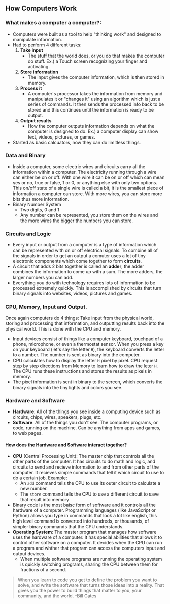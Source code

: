 ## How Computers Work

### What makes a computer a computer?:
- Computers were built as a tool to help "thinking work" and designed to manipulate information.
- Had to perform 4 different tasks:
    1. **Take input**
        - The stuff that the world does, or you do that makes the computer do stuff. Ex.) a Touch screen recognizing your finger and activating.
    1. **Store information** 
        - The input gives the computer information, which is then stored in memory.
    1. **Process it**
        - A computer's processor takes the information from memory and manipulates it or "changes it" using an algorithm which is just a series of commands. It then sends the processed info back to be stored and this continues until the information is ready to be output.
    1. **Output results**
        - How the computer outputs information depends on what the computer is designed to do. Ex.) a computer display can show text, videos, pictures, or games.
- Started as basic calcuators, now they can do limitless things.

### Data and Binary
- Inside a computer, some electric wires and circuits carry all the information within a computer. The electricity running through a wire can either be on or off. With one wire it can be on or off which can mean yes or no, true or false, 1 or 0, or anything else with only two options.
 This on/off state of a single wire is called a bit, it is the smallest piece of information a computer can store. With more wires, you can store more bits thus more information.
- Binary Number System
    - Two digits, 0 and 1
    - Any number can be represented, you store them on the wires and the more wires the bigger the numbers you can store. 

### Circuits and Logic

- Every input or output from a computer is a type of information which can be represented with on or off electrical signals. To combine all of the signals in order to get an output a comuter uses a lot of tiny electronic components which come together to form **circuits**.
- A circuit that adds 2 bits together is called an **adder**, the adder combines the information to come up with a sum. The more adders, the larger numbers you can add.
- Everything you do with technology requires lots of information to be processed extremely quickly. This is accomplished by circuits that turn binary signals into websites, videos, pictures and games.

### CPU, Memory, Input and Output.

Once again computers do 4 things: Take input from the physical world, storing and processing that information, and outputting results back into the physical world. This is done with the CPU and memory. 
- Input devices consist of things like a computer keyboard, touchpad of a phone, microphone, or even a thermostat sensor.
When you press a key on your keyboard (let's say the letter `H`), the keyboard converts the letter to a number. The number is sent as binary into the computer.
- CPU calculates how to display the letter `H` pixel by pixel. CPU request step by step directions from Memory to learn how to draw the leter `H`. The CPU runs these instructions and stores the results as pixels in memory.
- The pixel information is sent in binary to the screen, which converts the binary signals into the tiny lights and colors you see. 

### Hardware and Software

- **Hardware**: All of the things you see inside a computing device such as circuits, chips, wires, speakers, plugs, etc.
- **Software**: All of the things you don't see. The computer programs, or code, running on the machine. Can be anything from apps and games, to web pages.

#### How does the Hardware and Software interact together?

- **CPU** (Central Processing Unit): The master chip that controls all the other parts of the computer. It has circuits to do math and logic, and circuits to send and recieve information to and from other parts of the computer.
It recieves simple commands that tell it which circuit to use to do a certain job. Example: 
    - An `add` command tells the CPU to use its outer circuit to calculate a new number.
    - The `store` command tells the CPU to use a different circuit to save that result into memory
- Binary code is the most baisc form of software and it controls all the hardware of a computer. Programming languages (like JavaScript or Python) allows you type in commands that look a lot like english, this high level command is converted into hundreds, or thousands, of simpler binary commands that the CPU understands.
- **Operating System**: The master program that manages how software uses the hardware of a computer. It has special abilities that allows it to control other software on a computer. It decides when the CPU can run a program and whther that program can access the computers input and output devices.
    - When multiple software programs are running the operating system is quickly switching programs, sharing the CPU between them for fractions of a second.

> When you learn to code you get to define the problem you want to solve, and write the software that turns those ideas into a reality. That gives you the power to build things that matter to you, your community, and the world. -Bill Gates